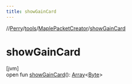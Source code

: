 ```yaml
---
title: showGainCard
---
```

//[Perry](../../../index.html)/[tools](../index.html)/[MaplePacketCreator](index.html)/[showGainCard](show-gain-card.html)



# showGainCard



[jvm]\
open fun [showGainCard](show-gain-card.html)(): [Array](https://kotlinlang.org/api/latest/jvm/stdlib/kotlin/-array/index.html)<[Byte](https://kotlinlang.org/api/latest/jvm/stdlib/kotlin/-byte/index.html)>




